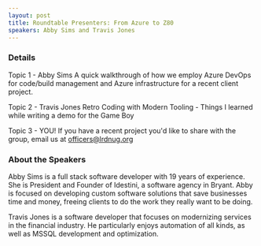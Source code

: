```yaml
---
layout: post
title: Roundtable Presenters: From Azure to Z80
speakers: Abby Sims and Travis Jones
---
```


### Details
Topic 1 - Abby Sims
A quick walkthrough of how we employ Azure DevOps for code/build management and Azure infrastructure for a recent client project.

Topic 2 - Travis Jones
Retro Coding with Modern Tooling - Things I learned while writing a demo for the Game Boy

Topic 3 - YOU!
If you have a recent project you'd like to share with the group, email us at officers@lrdnug.org

### About the Speakers
Abby Sims is a full stack software developer with 19 years of experience. She is President and Founder of Idestini, a software agency in Bryant. Abby is focused on developing custom software solutions that save businesses time and money, freeing clients to do the work they really want to be doing.

Travis Jones is a software developer that focuses on modernizing services in the financial industry. He particularly enjoys automation of all kinds, as well as MSSQL development and optimization.
